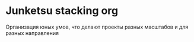 # Junketsu stacking org

Организация юных умов, что делают проекты разных масштабов и для разных направления
